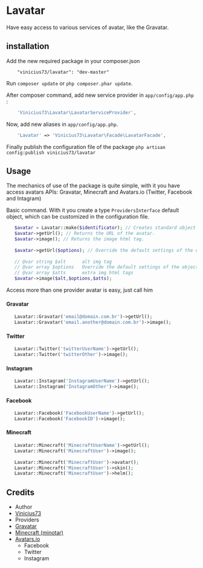 Lavatar
=======

Have easy access to various services of avatar, like the Gravatar.

## installation

Add the new required package in your composer.json

```
    "vinicius73/lavatar": "dev-master"
```

Run `composer update` or `php composer.phar update`.

After composer command, add new service provider in `app/config/app.php` :

```php
    'Vinicius73\Lavatar\LavatarServiceProvider',
```

Now, add new aliases in `app/config/app.php`.

```php
    'Lavatar' => 'Vinicius73\Lavatar\Facade\LavatarFacade',
```

Finally publish the configuration file of the package `php artisan config:publish vinicius73/lavatar`

## Usage

The mechanics of use of the package is quite simple, with it you have access avatars APIs: Gravatar, Minecraft and Avatars.io (Twitter, Facebook and Intagram)

Basic command. With it you create a type `ProvidersInterface` default object, which can be customized in the configuration file.

```php
   $avatar = Lavatar::make($identificator); // Creates standard object (Gravatar|Another)
   $avatar->getUrl(); // Returns the URL of the avatar.
   $avatar->image(); // Returns the image html tag.
   
   $avatar->getUrl($options); // Override the default settings of the object
   
   // @var string $alt      alt img tag
   // @var array $options   Override the default settings of the object
   // @var array $atts      extra img html tags
   $avatar->image($alt,$options,$atts);
```

Access more than one provider avatar is easy, just call him

#### Gravatar

```php
   Lavatar::Gravatar('email@domain.com.br')->getUrl();
   Lavatar::Gravatar('email.another@domain.com.br')->image();
```

#### Twitter

```php
   Lavatar::Twitter('twitterUserName')->getUrl();
   Lavatar::Twitter('twitterOther')->image();
```

#### Instagram

```php
   Lavatar::Instagram('InstagramUserName')->getUrl();
   Lavatar::Instagram('InstagramOther')->image();
```

#### Facebook

```php
   Lavatar::Facebook('FacebookUserName')->getUrl();
   Lavatar::Facebook('FacebookID')->image();
```

#### Minecraft

```php
   Lavatar::Minecraft('MinecraftUserName')->getUrl();
   Lavatar::Minecraft('MinecraftUser')->image();
   
   Lavatar::Minecraft('MinecraftUser')->avatar();
   Lavatar::Minecraft('MinecraftUser')->skin();
   Lavatar::Minecraft('MinecraftUser')->helm();
```

## Credits
- Author
 - [Vinicius73](https://github.com/vinicius73)
- Providers
 - [Gravatar](http://gravatar.com/)
 - [Minecraft (minotar)](https://minotar.net/)
 - [Avatars.io](http://avatars.io/)
    - Facebook
    - Twitter
    - Instagram
